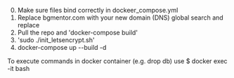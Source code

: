 0. Make sure files bind correctly in dockeer_compose.yml
1. Replace bgmentor.com with your new domain (DNS) global search and replace
2. Pull the repo and 'docker-compose build'
3. 'sudo ./init_letsencrypt.sh'
4. docker-compose up --build -d


To execute commands in docker container (e.g. drop db) use 
$ docker exec -it <container-id> bash